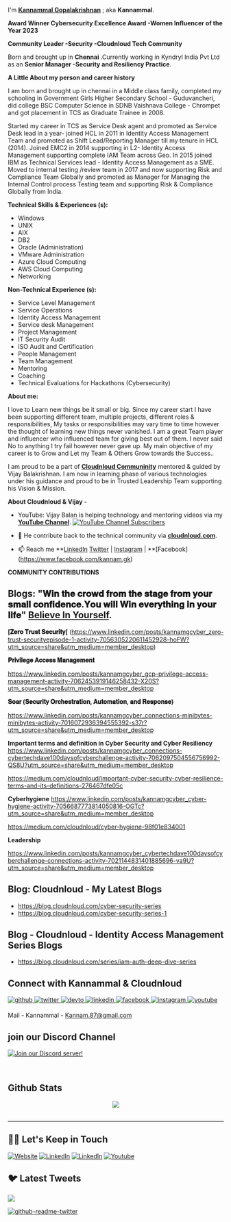 I'm **[Kannammal Gopalakrishnan](https://www.linkedin.com/in/kannamgcyber)** ; aka **Kannammal**. 

**Award Winner Cybersecurity Excellence Award -Women Influencer of the Year 2023**

**Community Leader -Security -Cloudnloud Tech Community**

Born and brought up in **Chennai** .Currently working in Kyndryl India Pvt Ltd  as an **Senior Manager -Security and Resiliency Practice**.

**A Little About my person and career history**

I am born and brought up in chennai in a Middle class family, completed my schooling in Government Girls Higher Secondary School - Guduvancheri, did college BSC Computer Science in SDNB Vaishnava College - Chrompet and got placement in TCS as Graduate Trainee in 2008.

Started my career in TCS as Service Desk agent and promoted as Service Desk lead in a year- joined HCL in 2011 in Identity Access Management Team and promoted as Shift Lead/Reporting Manager till my tenure in HCL (2014). Joined EMC2 in 2014 supporting in L2- Identity Access Management supporting complete IAM Team across Geo.
In 2015 joined IBM as Technical Services lead - Identity Access Management as a SME. Moved to internal testing /review team in 2017 and now supporting Risk and Compliance Team Globally and promoted as Manager for Managing the Internal Control process Testing team and supporting Risk & Compliance Globally from India.

**Technical Skills & Experiences (s):**

- Windows
- UNIX
- AIX
- DB2
- Oracle (Administration) 
- VMware Administration
- Azure Cloud Computing
- AWS Cloud Computing
- Networking

**Non-Technical Experience (s):** 

- Service Level Management
- Service Operations
- Identity Access Management
- Service desk Management
- Project Management
- IT Security Audit
- ISO Audit and Certification
- People Management
- Team Management
- Mentoring
- Coaching
- Technical Evaluations for Hackathons (Cybersecurity)

**About me:** 

I love to Learn new things be it small or big. Since my career start I have been supporting different team, multiple projects, different roles & responsibilities, My tasks or responsibilities may vary time to time however the thought of learning new things never vanished. I am a great Team player and influencer who influenced team for giving best out of them. I never said No to anything I try fail however never gave up. My main objective of my career is to Grow and Let my Team & Others Grow towards the Success..

I am proud to be a part of **[Cloudnloud Communinity](https://www.linkedin.com/company/cloudnloud/)** mentored & guided by Vijay Balakrishnan. I am now in learning phase of various technologies under his guidance and proud to be in Trusted Leadership Team supporting his Vision & Mission.


**About Cloudnloud & Vijay -**
- YouTube: Vijay Balan  is helping technology and mentoring videos via my **[YouTube Channel](https://www.youtube.com/c/CloudnLoud?sub_confirmation=1)**. [![YouTube Channel Subscribers](https://img.shields.io/youtube/channel/subscribers/UCLA_wrgCYV2R2ZHgk1xTCqg?label=Subscribe%20to%20YouTube%20Channel&style=social)](https://www.youtube.com/c/CloudnLoud?sub_confirmation=1)


- :newspaper: He contribute back to the technical community via **[cloudnloud.com](https://www.cloudnloud.com/)**.

- :mailbox: Reach me **[LinkedIn](https://www.linkedin.com/in/kannamgcyber/) [Twitter](https://twitter.com/kannammal.g1) | [Instagram](https://www.instagram.com/kannammalg) | **[Facebook] (https://www.facebook.com/kannam.gk)

**COMMUNITY CONTRIBUTIONS**


## Blogs: "𝐖𝐢𝐧 𝐭𝐡𝐞 𝐜𝐫𝐨𝐰𝐝 𝐟𝐫𝐨𝐦 𝐭𝐡𝐞 𝐬𝐭𝐚𝐠𝐞 𝐟𝐫𝐨𝐦 𝐲𝐨𝐮𝐫 𝐬𝐦𝐚𝐥𝐥 𝐜𝐨𝐧𝐟𝐢𝐝𝐞𝐧𝐜𝐞.𝐘𝐨𝐮 𝐰𝐢𝐥𝐥 𝐖𝐢𝐧 𝐞𝐯𝐞𝐫𝐲𝐭𝐡𝐢𝐧𝐠 𝐢𝐧 𝐲𝐨𝐮𝐫 𝐥𝐢𝐟𝐞" **[Believe In Yourself](https://blog.cloudnloud.com/)**.

**[𝐙𝐞𝐫𝐨 𝐓𝐫𝐮𝐬𝐭 𝐒𝐞𝐜𝐮𝐫𝐢𝐭𝐲[** (https://www.linkedin.com/posts/kannamgcyber_zero-trust-securityepisode-1-activity-7056305220611452928-hoFW?utm_source=share&utm_medium=member_desktop)

**𝐏𝐫𝐢𝐯𝐢𝐥𝐞𝐠𝐞 𝐀𝐜𝐜𝐞𝐬𝐬 𝐌𝐚𝐧𝐚𝐠𝐞𝐦𝐞𝐧𝐭**

https://www.linkedin.com/posts/kannamgcyber_gcp-privilege-access-management-activity-7062453919146258432-X20S?utm_source=share&utm_medium=member_desktop


**𝐒𝐨𝐚𝐫 (𝐒𝐞𝐜𝐮𝐫𝐢𝐭𝐲 𝐎𝐫𝐜𝐡𝐞𝐬𝐭𝐫𝐚𝐭𝐢𝐨𝐧, 𝐀𝐮𝐭𝐨𝐦𝐚𝐭𝐢𝐨𝐧, 𝐚𝐧𝐝 𝐑𝐞𝐬𝐩𝐨𝐧𝐬𝐞)**

https://www.linkedin.com/posts/kannamgcyber_connections-minibytes-minibytes-activity-7016072936394555392-s37r?utm_source=share&utm_medium=member_desktop

**Important terms and definition in Cyber Security and Cyber Resiliency**
https://www.linkedin.com/posts/kannamgcyber_connections-cybertechdave100daysofcyberchallenge-activity-7062097504556756992-QS8U?utm_source=share&utm_medium=member_desktop

https://medium.com/cloudnloud/important-cyber-security-cyber-resilience-terms-and-its-definitions-276467dfe05c

**Cyberhygiene**
https://www.linkedin.com/posts/kannamgcyber_cyber-hygiene-activity-7056687773814050816-OGTc?utm_source=share&utm_medium=member_desktop

https://medium.com/cloudnloud/cyber-hygiene-98f01e834001

**Leadership**

https://www.linkedin.com/posts/kannamgcyber_cybertechdave100daysofcyberchallenge-connections-activity-7021144831401885696-va9U?utm_source=share&utm_medium=member_desktop

## Blog: Cloudnloud - My Latest Blogs

- https://blog.cloudnloud.com/cyber-security-series
- https://blog.cloudnloud.com/cyber-security-series-1

## Blog - Cloudnloud - Identity Access Management Series Blogs

- https://blog.cloudnloud.com/series/iam-auth-deep-dive-series

## Connect with Kannammal & Cloudnloud  
<a href="https://github.com/cloudnloud" target="_blank">
<img src=https://img.shields.io/badge/github-%2324292e.svg?&style=for-the-badge&logo=github&logoColor=white alt=github style="margin-bottom: 5px;" />
</a>
<a href="https://twitter.com/cloudnloud" target="_blank">
<img src=https://img.shields.io/badge/twitter-%2300acee.svg?&style=for-the-badge&logo=twitter&logoColor=white alt=twitter style="margin-bottom: 5px;" />
</a>
<a href="https://dev.to/kannammalg" target="_blank">
<img src=https://img.shields.io/badge/dev.to-%2308090A.svg?&style=for-the-badge&logo=dev.to&logoColor=white alt=devto style="margin-bottom: 5px;" />
</a>
<a href="https://linkedin.com/in/kannamgcyber" target="_blank">
<img src=https://img.shields.io/badge/linkedin-%231E77B5.svg?&style=for-the-badge&logo=linkedin&logoColor=white alt=linkedin style="margin-bottom: 5px;" />
</a>
<a href="https://www.facebook.com/kannam.gk" target="_blank">
<img src=https://img.shields.io/badge/facebook-%232E87FB.svg?&style=for-the-badge&logo=facebook&logoColor=white alt=facebook style="margin-bottom: 5px;" />
</a>
<a href="https://www.instagram.com/kannammalg/" target="_blank">
<img src=https://img.shields.io/badge/instagram-%23000000.svg?&style=for-the-badge&logo=instagram&logoColor=white alt=instagram style="margin-bottom: 5px;" />
</a>
<a href="https://www.youtube.com/user/cloudnloud" target="_blank">
<img src=https://img.shields.io/badge/youtube-%23EE4831.svg?&style=for-the-badge&logo=youtube&logoColor=white alt=youtube style="margin-bottom: 5px;" />
</a>  
  

Mail - Kannammal - Kannam.87@gmail.com
  
## join our Discord Channel

[![Join our Discord server!](https://invidget.switchblade.xyz/2FB8wDG)](https://discord.gg/vbjRQGVhuF)

<br/>  



## Github Stats  
<div align="center"><img src="https://github-readme-stats.vercel.app/api?username=bvijaycom&show_icons=true&count_private=true&hide_border=true" align="center" /></div>  

<br/>

---

## 🤝🏻 Let's Keep in Touch

<p align="left">
<a href="https://cloudnloud.com/"><img alt="Website" src="https://img.shields.io/badge/Website-cloudnloud.com-blue?style=flat-square&logo=google-chrome"></a>
<a href="https://linkedin.com/in/vijaystack"><img alt="LinkedIn" src="https://img.shields.io/badge/LinkedIn-vijayabalan-blue?style=flat-square&logo=linkedin"></a>
<a href="https://twitter.com/cloudnloud"><img alt="LinkedIn" src="https://img.shields.io/badge/Twitter-cloudnloud-blue?style=flat-square&logo=twitter"></a>
<a href="https://www.youtube.com/user/cloudnloud"><img alt="Youtube" src="https://img.shields.io/badge/youtube-cloudnloud-blue?style=flat-square&logo=youtube"></a>

## 🐦 Latest Tweets

[<img src="https://img.shields.io/badge/-Follow-blue?style=for-the-badge&logo=twitter&logoColor=white"/>](https://twitter.com/cloudnloud?ref_src=twsrc%5Etfw")

[![github-readme-twitter](https://github-readme-twitter.gazf.vercel.app/api?id=cloudnloud&layout=wide)](https://github.com/gazf/github-readme-twitter)



